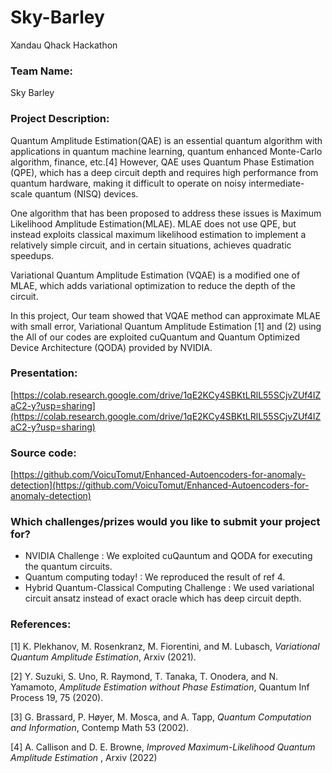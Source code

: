 # Sky-Barley
Xandau Qhack Hackathon
### Team Name:

Sky Barley

### Project Description:

Quantum Amplitude Estimation(QAE) is an essential quantum algorithm with applications in quantum machine learning, quantum enhanced Monte-Carlo algorithm, finance, etc.[4] However, QAE uses Quantum Phase Estimation (QPE), which has a deep circuit depth and requires high performance from quantum hardware, making it difficult to operate on noisy intermediate-scale quantum (NISQ) devices.

One algorithm that has been proposed to address these issues is Maximum Likelihood Amplitude Estimation(MLAE). MLAE does not use QPE, but instead exploits classical maximum likelihood estimation to implement a relatively simple circuit, and in certain situations, achieves quadratic speedups.

Variational Quantum Amplitude Estimation (VQAE) is a modified one of MLAE, which adds variational optimization to reduce the depth of the circuit.

In this project, Our team showed that VQAE method can approximate MLAE with small error, Variational Quantum Amplitude Estimation [1] and (2) using the All of our codes are exploited cuQuantum and Quantum Optimized Device Architecture (QODA) provided by NVIDIA.

### Presentation:

[https://colab.research.google.com/drive/1qE2KCy4SBKtLRlL55SCjvZUf4IZaC2-y?usp=sharing](https://colab.research.google.com/drive/1qE2KCy4SBKtLRlL55SCjvZUf4IZaC2-y?usp=sharing)

### Source code:

[https://github.com/VoicuTomut/Enhanced-Autoencoders-for-anomaly-detection](https://github.com/VoicuTomut/Enhanced-Autoencoders-for-anomaly-detection)

### Which challenges/prizes would you like to submit your project for?

- NVIDIA Challenge : We exploited cuQauntum and QODA for executing the quantum circuits.
- Quantum computing today! : We reproduced the result of ref 4.
- Hybrid Quantum-Classical Computing Challenge : We used variational circuit ansatz instead of exact oracle which has deep circuit depth.

### References:

[1] K. Plekhanov, M. Rosenkranz, M. Fiorentini, and M. Lubasch, *Variational Quantum Amplitude Estimation*, Arxiv (2021).

[2] Y. Suzuki, S. Uno, R. Raymond, T. Tanaka, T. Onodera, and N. Yamamoto, *Amplitude Estimation without Phase Estimation*, Quantum Inf Process 19, 75 (2020).

[3] G. Brassard, P. Høyer, M. Mosca, and A. Tapp, *Quantum Computation and Information*, Contemp Math 53 (2002).

[4] A. Callison and D. E. Browne, *Improved Maximum-Likelihood Quantum Amplitude Estimation*
, Arxiv (2022)
